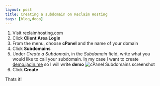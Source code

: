 ```yaml
---
layout: post
title: Creating a subdomain on Reclaim Hosting
tags: [blog,dooo]
---
```

1. Visit reclaimhosting.com
2. Click **Client Area Login**
3. From the menu, choose **cPanel** and the name of your domain
4. Click **Subdomains**
5. Under _Create a Subdomain_, in the _Subdomain_ field, write what you would like to call your subdomain. In my case I want to create [demo.jadin.me](https://demo.jadin.me) so I will write **demo**
![cPanel Subdomains screenshot](https://i.imgur.com/WSgJUTC.png)
6. Click **Create**

Thats it!